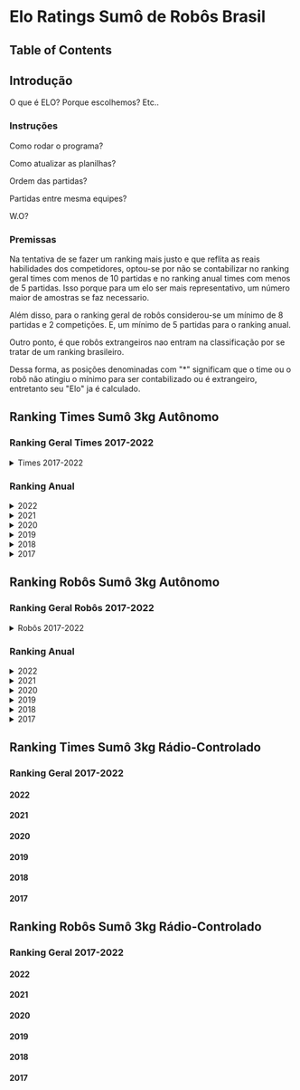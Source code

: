 # Elo Ratings Sumô de Robôs Brasil

## Table of Contents

## Introdução
O que é ELO? Porque escolhemos? Etc..

### Instruções
Como rodar o programa?

Como atualizar as planilhas?

Ordem das partidas?

Partidas entre mesma equipes?

W.O?


### Premissas
Na tentativa de se fazer um ranking mais justo e que reflita as reais habilidades dos competidores, optou-se por não se contabilizar no ranking geral times com menos de 10 partidas e no ranking anual times com menos de 5 partidas. Isso porque para um elo ser mais representativo, um número maior de amostras se faz necessario.

Além disso, para o ranking geral de robôs considerou-se um mínimo de 8 partidas e 2 competições. E, um mínimo de 5 partidas para o ranking anual.

Outro ponto, é que robôs extrangeiros nao entram na classificação por se tratar de um ranking brasileiro.

Dessa forma, as posições denominadas com "*" significam que o time ou o robô não atingiu o mínimo para ser contabilizado ou é extrangeiro, entretanto seu "Elo" ja é calculado.


## Ranking Times Sumô 3kg Autônomo

### Ranking Geral Times 2017-2022

<details>
<summary>Times 2017-2022</summary>

| Position  | Win/Losses  | Elo  | Team              |
|:---------: |:-----------:|:-----:|:----------------:|
| #01 | 99 / 29 | 1703 | KIMAUÁNISSO
| #02 | 61 / 37 | 1618 | ThundeRatz
| #03 | 11 / 08 | 1553 | Robrow-Team
| #04 | 34 / 32 | 1553 | RobotBulls
|  *  | 08 / 05 | 1551 | Sumomasters
| #05 | 09 / 08 | 1548 | Raijū
| #06 | 08 / 04 | 1534 | PatoBots
| #07 | 17 / 13 | 1529 | SALVADOR-VIPERS
| #08 | 16 / 22 | 1527 | Equipe-Paralela
| #09 | 09 / 12 | 1505 | RioBotz
|  *  | 03 / 04 | 1504 | RSM-Robótica
|  *  | 02 / 03 | 1500 | SIRE-UB
| #10 | 16 / 18 | 1498 | Trincabotz
| #11 | 30 / 29 | 1497 | Equipe-Phoenix
| #12 | 05 / 06 | 1496 | Expert-Robots
|  *  | 03 / 04 | 1494 | BrBots
|  *  | 01 / 02 | 1491 | ZOW-E
|  *  | 01 / 02 | 1490 | DragBotz
|  *  | 01 / 02 | 1489 | RoboCamp
|  *  | 01 / 02 | 1487 | Uai!rrior
|  *  | 00 / 02 | 1487 | RAS-UFRB
|  *  | 02 / 04 | 1485 | WickedBotz
| #13 | 33 / 42 | 1484 | FEG-Robótica
|  *  | 00 / 02 | 1484 | Senai-SC
|  *  | 02 / 04 | 1483 | Ztronics-Unip
|  *  | 00 / 02 | 1481 | Crossbots
|  *  | 00 / 02 | 1480 | Engetonica
|  *  | 00 / 02 | 1480 | GROM
|  *  | 00 / 02 | 1480 | EniacChallengers
|  *  | 00 / 02 | 1480 | EquipePUCPR
|  *  | 00 / 02 | 1480 | Vortex
|  *  | 00 / 02 | 1480 | GREAT
|  *  | 00 / 02 | 1480 | Machine-Eagle
| #14 | 08 / 12 | 1478 | WestBots
| #15 | 61 / 80 | 1469 | OMEGABOTZ
| #16 | 04 / 08 | 1465 | Polybot-Grenoble
|  *  | 02 / 06 | 1463 | UFBATS
| #17 | 25 / 31 | 1458 | MinervaBots
| #18 | 03 / 08 | 1458 | Robótica-TERA
| #19 | 03 / 08 | 1455 | DotBotz
|  *  | 00 / 06 | 1443 | Ball-Robotics
| #20 | 05 / 12 | 1441 | UERJBotz

</details>

### Ranking Anual

<details>
<summary>2022</summary>

| Position  | Win/Losses  | Elo  | Team              |
|:---------: |:-----------:|:-----:|:----------------:|
| #01 | 23 / 10 | 1575 | KIMAUÁNISSO
|  *  | 08 / 05 | 1536 | Sumomasters
| #02 | 13 / 12 | 1518 | RobotBulls
| #03 | 07 / 06 | 1516 | Raijū
| #04 | 06 / 06 | 1506 | Equipe-Paralela
| #05 | 04 / 03 | 1505 | FEG-Robótica
|  *  | 02 / 02 | 1502 | RioBotz
|  *  | 02 / 02 | 1500 | Equipe-Phoenix
| #06 | 10 / 11 | 1498 | ThundeRatz
| #07 | 06 / 06 | 1497 | Trincabotz
|  *  | 02 / 03 | 1492 | SIRE-UB
|  *  | 01 / 02 | 1489 | Robótica-TERA
|  *  | 01 / 02 | 1489 | Uai!rrior
|  *  | 00 / 02 | 1482 | RAS-UFRB
|  *  | 00 / 02 | 1479 | UERJBotz
| #08 | 08 / 13 | 1473 | OMEGABOTZ
| #09 | 00 / 06 | 1443 | MinervaBots

</details>

<details>
<summary>2021</summary>

| Position  | Win/Losses  | Elo  | Team              |
|:---------: |:-----------:|:-----:|:----------------:|
| #01 | 08 / 03 | 1548 | ThundeRatz
| #02 | 05 / 02 | 1528 | KIMAUÁNISSO
| #03 | 06 / 04 | 1517 | Equipe-Paralela
| #04 | 04 / 04 | 1501 | RobotBulls
|  *  | 02 / 02 | 1500 | FEG-Robótica
|  *  | 01 / 02 | 1490 | SALVADOR-VIPERS
| #05 | 01 / 04 | 1468 | Equipe-Phoenix
| #06 | 02 / 08 | 1448 | OMEGABOTZ

</details>

<details>
<summary>2020</summary>

| Position  | Win/Losses  | Elo  | Team              |
|:---------: |:-----------:|:-----:|:----------------:|
| #01 | 05 / 00 | 1550 | RioBotz
| #02 | 06 / 03 | 1528 | ThundeRatz
| #03 | 04 / 04 | 1500 | MinervaBots
|  *  | 02 / 02 | 1499 | Equipe-Paralela
| #04 | 03 / 04 | 1492 | RobotBulls
|  *  | 01 / 02 | 1491 | DotBotz
|  *  | 00 / 02 | 1480 | Senai-SC
|  *  | 00 / 02 | 1480 | Trincabotz
|  *  | 00 / 02 | 1479 | UFBATS

</details>

<details>
<summary>2019</summary>

| Position  | Win/Losses  | Elo  | Team              |
|:---------: |:-----------:|:-----:|:----------------:|
| #01 | 31 / 06 | 1666 | KIMAUÁNISSO
| #02 | 18 / 10 | 1572 | ThundeRatz
| #03 | 14 / 10 | 1552 | RobotBulls
| #04 | 05 / 02 | 1532 | Robrow-Team
| #05 | 04 / 02 | 1518 | PatoBots
| #06 | 06 / 04 | 1517 | WestBots
|  *  | 02 / 02 | 1506 | Raijū
| #07 | 06 / 06 | 1501 | Trincabotz
| #08 | 03 / 04 | 1495 | RSM-Robótica
| #09 | 17 / 17 | 1493 | MinervaBots
| #10 | 03 / 04 | 1492 | SALVADOR-VIPERS
|  *  | 01 / 02 | 1490 | Robótica-TERA
|  *  | 01 / 02 | 1490 | UFBATS
|  *  | 01 / 02 | 1490 | DragBotz
|  *  | 01 / 02 | 1490 | RoboCamp
|  *  | 00 / 02 | 1482 | Crossbots
|  *  | 00 / 02 | 1480 | DotBotz
|  *  | 00 / 02 | 1480 | Polybot-Grenoble
|  *  | 00 / 02 | 1480 | Ball-Robotics
| #11 | 01 / 04 | 1474 | UERJBotz
| #12 | 04 / 08 | 1471 | Equipe-Phoenix
|  *  | 00 / 04 | 1461 | RioBotz
| #13 | 02 / 08 | 1459 | Equipe-Paralela
| #14 | 32 / 34 | 1447 | OMEGABOTZ
| #15 | 07 / 18 | 1431 | FEG-Robótica

</details>

<details>
<summary>2018</summary>

| Position  | Win/Losses  | Elo  | Team              |
|:---------: |:-----------:|:-----:|:----------------:|
| #01 | 25 / 10 | 1593 | KIMAUÁNISSO
| #02 | 18 / 11 | 1557 | Equipe-Phoenix
| #03 | 12 / 06 | 1551 | ThundeRatz
| #04 | 07 / 03 | 1540 | SALVADOR-VIPERS
| #05 | 15 / 17 | 1511 | OMEGABOTZ
| #06 | 03 / 02 | 1510 | BrBots
| #07 | 11 / 12 | 1509 | FEG-Robótica
| #08 | 06 / 06 | 1508 | Robrow-Team
|  *  | 02 / 02 | 1502 | MinervaBots
|  *  | 02 / 02 | 1501 | Trincabotz
| #09 | 03 / 04 | 1494 | Expert-Robots
|  *  | 01 / 02 | 1491 | Ztronics-Unip
|  *  | 01 / 02 | 1491 | ZOW-E
|  *  | 01 / 02 | 1490 | UFBATS
|  *  | 01 / 02 | 1490 | Robótica-TERA
|  *  | 01 / 02 | 1488 | WestBots
| #10 | 02 / 04 | 1482 | Polybot-Grenoble
|  *  | 00 / 02 | 1481 | WickedBotz
|  *  | 00 / 02 | 1481 | RobotBulls
| #11 | 02 / 04 | 1481 | UERJBotz
|  *  | 00 / 02 | 1480 | Ball-Robotics
| #12 | 02 / 04 | 1480 | RioBotz
| #13 | 02 / 04 | 1480 | DotBotz
|  *  | 00 / 02 | 1480 | EquipePUCPR
|  *  | 00 / 02 | 1480 | Machine-Eagle
|  *  | 00 / 02 | 1480 | Equipe-Paralela
|  *  | 00 / 02 | 1480 | Vortex
|  *  | 00 / 02 | 1480 | GREAT

</details>

<details>
<summary>2017</summary>

| Position  | Win/Losses  | Elo  | Team              |
|:---------: |:-----------:|:-----:|:----------------:|
| #01 | 15 / 01 | 1622 | KIMAUÁNISSO
| #02 | 07 / 04 | 1529 | ThundeRatz
| #03 | 04 / 02 | 1520 | PatoBots
| #04 | 06 / 04 | 1519 | SALVADOR-VIPERS
| #05 | 05 / 04 | 1512 | Equipe-Phoenix
| #06 | 09 / 07 | 1507 | FEG-Robótica
|  *  | 02 / 02 | 1502 | WickedBotz
|  *  | 02 / 02 | 1501 | MinervaBots
|  *  | 02 / 02 | 1500 | UERJBotz
|  *  | 02 / 02 | 1499 | Trincabotz
|  *  | 02 / 02 | 1499 | Expert-Robots
|  *  | 02 / 02 | 1499 | Polybot-Grenoble
|  *  | 01 / 02 | 1493 | Ztronics-Unip
| #07 | 04 / 08 | 1482 | OMEGABOTZ
|  *  | 00 / 02 | 1482 | RioBotz
|  *  | 00 / 02 | 1481 | BrBots
|  *  | 00 / 02 | 1481 | Robótica-TERA
|  *  | 00 / 02 | 1480 | Ball-Robotics
|  *  | 00 / 02 | 1480 | Engetonica
|  *  | 00 / 02 | 1480 | GROM
|  *  | 00 / 02 | 1480 | EniacChallengers
| #08 | 01 / 06 | 1453 | WestBots

</details>


## Ranking Robôs Sumô 3kg Autônomo

### Ranking Geral Robôs 2017-2022

<details>
<summary>Robôs 2017-2022</summary>

| Position  | Win/Losses  | Elo  | Team              |
|:---------: |:-----------:|:-----:|:----------------:|
| #01 | 43 / 11 | 1685 | Eleven
| #02 | 33 / 10 | 1641 | Paçoca
|  *  | 07 / 00 | 1571 | Dolgorsuren
| #03 | 12 / 03 | 1570 | Frank
|  *  | 07 / 01 | 1567 | Masakrator
| #04 | 46 / 29 | 1567 | Moai
| #05 | 11 / 04 | 1564 | Stonehenge-Auto
| #06 | 20 / 12 | 1558 | Golem
| #07 | 16 / 11 | 1544 | Drakkar
| #08 | 06 / 02 | 1539 | PitBull
| #09 | 14 / 12 | 1538 | Itiban
| #10 | 07 / 04 | 1536 | Aldebaran+
| #11 | 09 / 08 | 1533 | Raijū
| #12 | 13 / 11 | 1532 | Bullbasauro-Descontrolado
|  *  | 05 / 02 | 1531 | Salomão
| #13 | 09 / 06 | 1528 | MÔZÓVS
| #14 | 04 / 04 | 1520 | Galena
|  *  | 04 / 02 | 1519 | KokiBot
|  *  | 04 / 02 | 1518 | Cinnamon-Breaker
|  *  | 03 / 02 | 1512 | Odyssay
|  *  | 03 / 02 | 1511 | Paladino
| #15 | 07 / 07 | 1510 | Doge
|  *  | 03 / 02 | 1509 | Rancor
|  *  | 03 / 02 | 1508 | Cocha
| #16 | 06 / 05 | 1508 | Lobo
| #17 | 09 / 10 | 1506 | Bullbasaur
| #18 | 16 / 22 | 1506 | Kuro-Usagi
| #19 | 04 / 04 | 1506 | Bullvidoso-Descontrolado
| #20 | 13 / 13 | 1506 | MetalGarurumon
| #21 | 06 / 06 | 1506 | Mensageiro-do-Caos
| #22 | 08 / 07 | 1505 | Traga-a-Vasilha
| #23 | 04 / 04 | 1502 | Daltonomo
|  *  | 02 / 02 | 1502 | Jean-Michel
|  *  | 02 / 02 | 1502 | Bender-II
| #24 | 12 / 12 | 1501 | Auterna
|  *  | 02 / 02 | 1500 | Bernadete
|  *  | 02 / 02 | 1500 | Hulk
| #25 | 11 / 10 | 1498 | Atena
| #26 | 04 / 05 | 1495 | Charizard
|  *  | 03 / 04 | 1494 | JPLSM
|  *  | 01 / 02 | 1494 | Rabanete
|  *  | 02 / 03 | 1494 | SIRE-UB
|  *  | 01 / 02 | 1494 | TicoMia
|  *  | 02 / 03 | 1493 | Bullvidoso+Controlado
|  *  | 01 / 02 | 1492 | SIGMA
|  *  | 01 / 02 | 1491 | PLC-ROBOT
|  *  | 01 / 02 | 1491 | PL-CH
|  *  | 01 / 02 | 1490 | Optimus
|  *  | 01 / 02 | 1490 | Carvão
|  *  | 01 / 02 | 1490 | Judith
|  *  | 01 / 02 | 1490 | Brutus
|  *  | 01 / 02 | 1490 | Kakaroto
|  *  | 03 / 04 | 1490 | Catuaba
|  *  | 01 / 02 | 1490 | Gurizinho
|  *  | 01 / 02 | 1489 | ZOW-E
|  *  | 01 / 02 | 1489 | Locomotiva
| #27 | 12 / 14 | 1488 | Hariyama
|  *  | 01 / 02 | 1487 | Roberto
| #28 | 03 / 05 | 1486 | Loba
|  *  | 00 / 02 | 1485 | Bruxão
| #29 | 15 / 21 | 1485 | RiscaFaca
|  *  | 02 / 04 | 1485 | Projeto-X
|  *  | 01 / 03 | 1482 | Shiny
|  *  | 00 / 02 | 1482 | Toro
|  *  | 02 / 04 | 1482 | Jack-Chumbo
|  *  | 00 / 02 | 1482 | Sumozão
|  *  | 00 / 02 | 1481 | CaLipe
|  *  | 00 / 02 | 1481 | AngryBull
|  *  | 00 / 02 | 1481 | Unit-One
|  *  | 00 / 02 | 1481 | Robotnik
|  *  | 00 / 02 | 1481 | Tohru
|  *  | 00 / 02 | 1481 | Sumo-EquipePUCPR1
|  *  | 00 / 02 | 1480 | Javelin
|  *  | 00 / 02 | 1480 | Panelinha
|  *  | 00 / 02 | 1480 | Cthulhu
|  *  | 00 / 02 | 1480 | Ariticum
|  *  | 00 / 02 | 1480 | BLL
|  *  | 00 / 02 | 1480 | Weng-Weng-2
|  *  | 00 / 02 | 1480 | Titan
|  *  | 00 / 02 | 1480 | Challenger
|  *  | 00 / 02 | 1480 | Facão-de-Pau
|  *  | 00 / 02 | 1480 | Rhinoceros
|  *  | 02 / 04 | 1480 | Expert
|  *  | 00 / 02 | 1480 | Coiote+
|  *  | 00 / 02 | 1480 | Zerum
|  *  | 00 / 02 | 1479 | Totoro
| #30 | 07 / 11 | 1475 | Ronda
|  *  | 01 / 04 | 1475 | Golden-Boy
|  *  | 00 / 03 | 1473 | Bender
| #31 | 03 / 06 | 1473 | Mooncake
|  *  | 01 / 04 | 1472 | Sr.Tarugo
|  *  | 01 / 04 | 1471 | Zeidan
| #32 | 02 / 06 | 1466 | C3+
|  *  | 00 / 04 | 1463 | Tòbias
| #33 | 08 / 14 | 1462 | Hachiko
| #34 | 02 / 06 | 1462 | Thanos
|  *  | 00 / 04 | 1461 | Sumo-BALL
| #35 | 06 / 13 | 1448 | Shiryu
| #36 | 02 / 09 | 1443 | Valeska
</details>

### Ranking Anual
<details>
<summary>2022</summary>

| Position  | Win/Losses  | Elo  | Team              |
|:---------: |:-----------:|:-----:|:----------------:|
| #01 | 14 / 04 | 1574 | Eleven
|  *  | 07 / 01 | 1561 | Masakrator
| #02 | 11 / 09 | 1527 | Bullbasauro-Descontrolado
| #03 | 06 / 03 | 1526 | Paçoca
| #04 | 07 / 06 | 1513 | Raijū
|  *  | 02 / 01 | 1509 | Loba
| #05 | 06 / 06 | 1506 | Kuro-Usagi
| #06 | 04 / 04 | 1504 | Galena
|  *  | 02 / 02 | 1501 | Aldebaran+
|  *  | 02 / 02 | 1500 | Mooncake
| #07 | 03 / 03 | 1499 | Charizard
|  *  | 02 / 02 | 1498 | Hachiko
| #08 | 06 / 06 | 1496 | Hariyama
| #09 | 06 / 07 | 1491 | Moai
| #10 | 02 / 03 | 1491 | Bullvidoso+Controlado
|  *  | 02 / 03 | 1491 | SIRE-UB
|  *  | 01 / 02 | 1490 | Shiny
|  *  | 01 / 02 | 1490 | Roberto
|  *  | 01 / 02 | 1490 | Locomotiva
| #11 | 08 / 11 | 1483 | RiscaFaca
|  *  | 00 / 02 | 1482 | Bruxão
|  *  | 00 / 02 | 1480 | Shiryu
|  *  | 00 / 02 | 1480 | Valeska
|  *  | 00 / 02 | 1479 | Javelin
|  *  | 00 / 02 | 1479 | Totoro
|  *  | 00 / 04 | 1460 | Atena

</details>

<details>
<summary>2021</summary>

| Position  | Win/Losses  | Elo  | Team              |
|:---------: |:-----------:|:-----:|:----------------:|
| #01 | 08 / 03 | 1549 | Moai
|  *  | 04 / 00 | 1539 | Eleven
| #02 | 06 / 04 | 1519 | Kuro-Usagi
| #03 | 04 / 04 | 1501 | Bullvidoso-Descontrolado
|  *  | 02 / 02 | 1500 | Hachiko
|  *  | 01 / 02 | 1490 | Charizard
|  *  | 01 / 02 | 1490 | Traga-a-Vasilha
|  *  | 00 / 01 | 1489 | Shiny
| #04 | 02 / 04 | 1481 | RiscaFaca
|  *  | 00 / 03 | 1471 | Shiryu
| #05 | 01 / 04 | 1471 | Mooncake

</details>

<details>
<summary>2020</summary>

| Position  | Win/Losses  | Elo  | Team              |
|:---------: |:-----------:|:-----:|:----------------:|
| #01 | 05 / 00 | 1549 | Aldebaran+
| #02 | 04 / 01 | 1530 | Stonehenge-Auto
| #03 | 03 / 02 | 1510 | Atena
|  *  | 02 / 02 | 1501 | Moai
|  *  | 02 / 02 | 1501 | Bullbasauro-Descontrolado
|  *  | 02 / 02 | 1499 | Kuro-Usagi
|  *  | 01 / 01 | 1499 | Auterna
|  *  | 01 / 02 | 1491 | Golden-Boy
|  *  | 00 / 01 | 1490 | Valeska
|  *  | 01 / 02 | 1490 | PitBull
|  *  | 00 / 02 | 1480 | Hariyama
|  *  | 00 / 02 | 1480 | Thanos
|  *  | 00 / 02 | 1480 | Toro
</details>


<details>
<summary>2019</summary>

| Position  | Win/Losses  | Elo  | Team              |
|:---------: |:-----------:|:-----:|:----------------:|
| #01 | 15 / 03 | 1610 | Eleven
| #02 | 12 / 03 | 1571 | Frank
| #03 | 05 / 00 | 1550 | PitBull
| #04 | 09 / 04 | 1543 | Itiban
| #05 | 07 / 03 | 1540 | Stonehenge-Auto
|  *  | 04 / 00 | 1539 | Paçoca
| #06 | 08 / 04 | 1536 | Atena
| #07 | 11 / 07 | 1534 | Moai
| #08 | 05 / 02 | 1529 | Salomão
| #09 | 04 / 02 | 1517 | Cinnamon-Breaker
| #10 | 06 / 04 | 1515 | Doge
| #11 | 03 / 02 | 1509 | Rancor
| #12 | 03 / 02 | 1508 | Cocha
|  *  | 02 / 02 | 1504 | Raijū
|  *  | 02 / 02 | 1501 | MÔZÓVS
| #13 | 06 / 06 | 1499 | Hariyama
| #14 | 09 / 10 | 1497 | Bullbasaur
| #15 | 03 / 04 | 1495 | JPLSM
| #16 | 03 / 04 | 1495 | Golem
| #17 | 05 / 06 | 1493 | RiscaFaca
| #18 | 05 / 06 | 1493 | Drakkar
| #19 | 07 / 07 | 1493 | Auterna
|  *  | 01 / 02 | 1491 | Traga-a-Vasilha
|  *  | 01 / 02 | 1490 | SIGMA
|  *  | 01 / 02 | 1490 | Brutus
|  *  | 01 / 02 | 1490 | Thanos
|  *  | 01 / 02 | 1490 | Jack-Chumbo
| #20 | 06 / 08 | 1487 | Shiryu
| #21 | 02 / 04 | 1483 | Projeto-X
|  *  | 00 / 02 | 1481 | Tòbias
|  *  | 00 / 02 | 1481 | CaLipe
|  *  | 00 / 02 | 1480 | Golden-Boy
|  *  | 00 / 02 | 1480 | Coiote+
|  *  | 00 / 02 | 1480 | Aldebaran+
|  *  | 00 / 02 | 1480 | Sumo-BALL
| #22 | 04 / 06 | 1479 | Hachiko
|  *  | 00 / 02 | 1479 | Zerum
| #23 | 01 / 04 | 1475 | Loba
| #24 | 01 / 04 | 1472 | Sr.Tarugo
| #25 | 01 / 04 | 1472 | Ronda
| #26 | 01 / 04 | 1471 | Zeidan
| #27 | 02 / 06 | 1463 | Valeska
|  *  | 00 / 04 | 1461 | MetalGarurumon
| #28 | 02 / 08 | 1454 | Kuro-Usagi

</details>

<details>
<summary>2018</summary>

| Position  | Win/Losses  | Elo  | Team              |
|:---------: |:-----------:|:-----:|:----------------:|
| #01 | 07 / 00 | 1569 | Dolgorsuren
| #02 | 11 / 05 | 1557 | Drakkar
| #03 | 13 / 06 | 1556 | Golem
| #04 | 12 / 06 | 1549 | Moai
| #05 | 10 / 06 | 1542 | Paçoca
| #06 | 08 / 04 | 1537 | Eleven
| #07 | 09 / 06 | 1535 | MetalGarurumon
|  *  | 03 / 01 | 1521 | Traga-a-Vasilha
| #08 | 04 / 02 | 1520 | MÔZÓVS
| #09 | 03 / 02 | 1511 | Odyssay
| #10 | 03 / 02 | 1510 | Paladino
| #11 | 05 / 05 | 1504 | Ronda
| #12 | 06 / 06 | 1501 | Mensageiro-do-Caos
|  *  | 02 / 02 | 1501 | Jean-Michel
|  *  | 02 / 02 | 1501 | Auterna
|  *  | 02 / 02 | 1500 | Daltonomo
|  *  | 02 / 02 | 1499 | Lobo
|  *  | 01 / 02 | 1491 | Jack-Chumbo
|  *  | 01 / 02 | 1491 | PL-CH
|  *  | 01 / 02 | 1490 | Optimus
|  *  | 01 / 02 | 1490 | Judith
|  *  | 01 / 02 | 1490 | Carvão
|  *  | 01 / 02 | 1490 | Catuaba
|  *  | 01 / 02 | 1490 | ZOW-E
|  *  | 01 / 02 | 1490 | Thanos
|  *  | 01 / 02 | 1489 | Kakaroto
|  *  | 00 / 02 | 1481 | Sumozão
|  *  | 00 / 02 | 1481 | AngryBull
|  *  | 00 / 02 | 1481 | Doge
|  *  | 00 / 02 | 1480 | Tohru
|  *  | 00 / 02 | 1480 | Sumo-EquipePUCPR1
|  *  | 00 / 02 | 1480 | Robotnik
| #13 | 02 / 04 | 1480 | C3+
|  *  | 00 / 02 | 1480 | BLL
|  *  | 00 / 02 | 1480 | Kuro-Usagi
|  *  | 00 / 02 | 1480 | Weng-Weng-2
|  *  | 00 / 02 | 1480 | Tòbias
|  *  | 00 / 02 | 1480 | Expert
| #14 | 04 / 07 | 1479 | Itiban
|  *  | 00 / 03 | 1473 | Bender
|  *  | 00 / 04 | 1462 | Hachiko
</details>

<details>
<summary>2017</summary>

| Position  | Win/Losses  | Elo  | Team              |
|:---------: |:-----------:|:-----:|:----------------:|
| #01 | 13 / 01 | 1608 | Paçoca
| #02 | 07 / 04 | 1525 | Moai
| #03 | 04 / 02 | 1522 | Golem
|  *  | 02 / 00 | 1521 | Eleven
| #04 | 04 / 02 | 1519 | KokiBot
| #05 | 03 / 02 | 1511 | Traga-a-Vasilha
| #06 | 03 / 02 | 1509 | MÔZÓVS
| #07 | 04 / 03 | 1509 | Lobo
| #08 | 04 / 03 | 1509 | MetalGarurumon
|  *  | 01 / 01 | 1503 | Doge
|  *  | 02 / 02 | 1502 | Bender-II
|  *  | 01 / 01 | 1501 | Itiban
|  *  | 02 / 02 | 1500 | Bernadete
|  *  | 02 / 02 | 1500 | Auterna
|  *  | 02 / 02 | 1500 | Expert
|  *  | 02 / 02 | 1500 | Catuaba
|  *  | 02 / 02 | 1500 | Daltonomo
|  *  | 02 / 02 | 1500 | Hulk
|  *  | 01 / 02 | 1494 | Rabanete
|  *  | 01 / 02 | 1494 | TicoMia
|  *  | 01 / 02 | 1491 | PLC-ROBOT
|  *  | 01 / 02 | 1490 | Gurizinho
|  *  | 01 / 02 | 1490 | Ronda
|  *  | 00 / 02 | 1481 | Unit-One
|  *  | 00 / 02 | 1481 | C3+
|  *  | 00 / 02 | 1480 | Sumo-BALL
|  *  | 00 / 02 | 1480 | Panelinha
|  *  | 00 / 02 | 1480 | Cthulhu
|  *  | 00 / 02 | 1480 | Ariticum
|  *  | 00 / 02 | 1480 | Titan
|  *  | 00 / 02 | 1480 | Challenger
|  *  | 00 / 02 | 1480 | Facão-de-Pau
|  *  | 00 / 02 | 1480 | Rhinoceros

</details>


## Ranking Times Sumô 3kg Rádio-Controlado

### Ranking Geral 2017-2022

#### 2022
#### 2021
#### 2020
#### 2019
#### 2018
#### 2017


## Ranking Robôs Sumô 3kg Rádio-Controlado

### Ranking Geral 2017-2022

#### 2022
#### 2021
#### 2020
#### 2019
#### 2018
#### 2017
